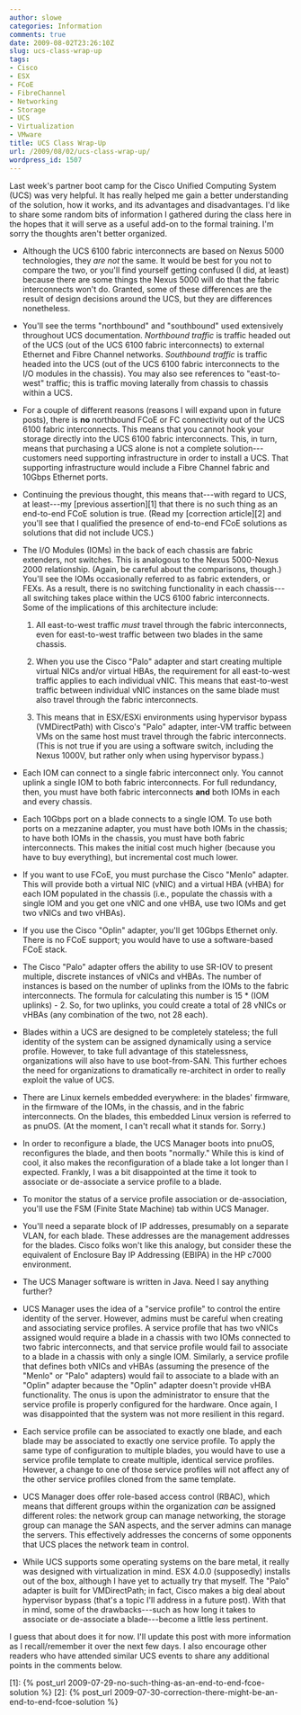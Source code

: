 ```yaml
---
author: slowe
categories: Information
comments: true
date: 2009-08-02T23:26:10Z
slug: ucs-class-wrap-up
tags:
- Cisco
- ESX
- FCoE
- FibreChannel
- Networking
- Storage
- UCS
- Virtualization
- VMware
title: UCS Class Wrap-Up
url: /2009/08/02/ucs-class-wrap-up/
wordpress_id: 1507
---
```


Last week's partner boot camp for the Cisco Unified Computing System (UCS) was very helpful. It has really helped me gain a better understanding of the solution, how it works, and its advantages and disadvantages. I'd like to share some random bits of information I gathered during the class here in the hopes that it will serve as a useful add-on to the formal training. I'm sorry the thoughts aren't better organized.

* Although the UCS 6100 fabric interconnects are based on Nexus 5000 technologies, they _are not_ the same. It would be best for you not to compare the two, or you'll find yourself getting confused (I did, at least) because there are some things the Nexus 5000 will do that the fabric interconnects won't do. Granted, some of these differences are the result of design decisions around the UCS, but they are differences nonetheless.

* You'll see the terms "northbound" and "southbound" used extensively throughout UCS documentation. _Northbound traffic_ is traffic headed out of the UCS (out of the UCS 6100 fabric interconnects) to external Ethernet and Fibre Channel networks. _Southbound traffic_ is traffic headed into the UCS (out of the UCS 6100 fabric interconnects to the I/O modules in the chassis). You may also see references to "east-to-west" traffic; this is traffic moving laterally from chassis to chassis within a UCS.

* For a couple of different reasons (reasons I will expand upon in future posts), there is **no** northbound FCoE or FC connectivity out of the UCS 6100 fabric interconnects. This means that you cannot hook your storage directly into the UCS 6100 fabric interconnects. This, in turn, means that purchasing a UCS alone is not a complete solution---customers need supporting infrastructure in order to install a UCS. That supporting infrastructure would include a Fibre Channel fabric and 10Gbps Ethernet ports.

* Continuing the previous thought, this means that---with regard to UCS, at least---my [previous assertion][1] that there is no such thing as an end-to-end FCoE solution is true. (Read my [correction article][2] and you'll see that I qualified the presence of end-to-end FCoE solutions as solutions that did not include UCS.)

* The I/O Modules (IOMs) in the back of each chassis are fabric extenders, not switches. This is analogous to the Nexus 5000-Nexus 2000 relationship. (Again, be careful about the comparisons, though.) You'll see the IOMs occasionally referred to as fabric extenders, or FEXs. As a result, there is no switching functionality in each chassis---all switching takes place within the UCS 6100 fabric interconnects. Some of the implications of this architecture include:

    1. All east-to-west traffic _must_ travel through the fabric interconnects, even for east-to-west traffic between two blades in the same chassis.

    2. When you use the Cisco "Palo" adapter and start creating multiple virtual NICs and/or virtual HBAs, the requirement for all east-to-west traffic applies to each individual vNIC. This means that east-to-west traffic between individual vNIC instances on the same blade must also travel through the fabric interconnects.

    3. This means that in ESX/ESXi environments using hypervisor bypass (VMDirectPath) with Cisco's "Palo" adapter, inter-VM traffic between VMs on the same host must travel through the fabric interconnects. (This is not true if you are using a software switch, including the Nexus 1000V, but rather only when using hypervisor bypass.)

* Each IOM can connect to a single fabric interconnect only. You cannot uplink a single IOM to both fabric interconnects. For full redundancy, then, you must have both fabric interconnects **and** both IOMs in each and every chassis.

* Each 10Gbps port on a blade connects to a single IOM. To use both ports on a mezzanine adapter, you must have both IOMs in the chassis; to have both IOMs in the chassis, you must have both fabric interconnects. This makes the initial cost much higher (because you have to buy everything), but incremental cost much lower.

* If you want to use FCoE, you must purchase the Cisco "Menlo" adapter. This will provide both a virtual NIC (vNIC) and a virtual HBA (vHBA) for each IOM populated in the chassis (i.e., populate the chassis with a single IOM and you get one vNIC and one vHBA, use two IOMs and get two vNICs and two vHBAs).

* If you use the Cisco "Oplin" adapter, you'll get 10Gbps Ethernet only. There is no FCoE support; you would have to use a software-based FCoE stack.

* The Cisco "Palo" adapter offers the ability to use SR-IOV to present multiple, discrete instances of vNICs and vHBAs. The number of instances is based on the number of uplinks from the IOMs to the fabric interconnects. The formula for calculating this number is 15 * (IOM uplinks) - 2. So, for two uplinks, you could create a total of 28 vNICs or vHBAs (any combination of the two, not 28 each).

* Blades within a UCS are designed to be completely stateless; the full identity of the system can be assigned dynamically using a service profile. However, to take full advantage of this statelessness, organizations will also have to use boot-from-SAN. This further echoes the need for organizations to dramatically re-architect in order to really exploit the value of UCS.

* There are Linux kernels embedded everywhere: in the blades' firmware, in the firmware of the IOMs, in the chassis, and in the fabric interconnects. On the blades, this embedded Linux version is referred to as pnuOS. (At the moment, I can't recall what it stands for. Sorry.)

* In order to reconfigure a blade, the UCS Manager boots into pnuOS, reconfigures the blade, and then boots "normally." While this is kind of cool, it also makes the reconfiguration of a blade take a lot longer than I expected. Frankly, I was a bit disappointed at the time it took to associate or de-associate a service profile to a blade.

* To monitor the status of a service profile association or de-association, you'll use the FSM (Finite State Machine) tab within UCS Manager.

* You'll need a separate block of IP addresses, presumably on a separate VLAN, for each blade. These addresses are the management addresses for the blades. Cisco folks won't like this analogy, but consider these the equivalent of Enclosure Bay IP Addressing (EBIPA) in the HP c7000 environment.

* The UCS Manager software is written in Java. Need I say anything further?

* UCS Manager uses the idea of a "service profile" to control the entire identity of the server. However, admins must be careful when creating and associating service profiles. A service profile that has two vNICs assigned would require a blade in a chassis with two IOMs connected to two fabric interconnects, and that service profile would fail to associate to a blade in a chassis with only a single IOM. Similarly, a service profile that defines both vNICs and vHBAs (assuming the presence of the "Menlo" or "Palo" adapters) would fail to associate to a blade with an "Oplin" adapter because the "Oplin" adapter doesn't provide vHBA functionality. The onus is upon the administrator to ensure that the service profile is properly configured for the hardware. Once again, I was disappointed that the system was not more resilient in this regard.

* Each service profile can be associated to exactly one blade, and each blade may be associated to exactly one service profile. To apply the same type of configuration to multiple blades, you would have to use a service profile template to create multiple, identical service profiles. However, a change to one of those service profiles will not affect any of the other service profiles cloned from the same template.

* UCS Manager does offer role-based access control (RBAC), which means that different groups within the organization _can_ be assigned different roles: the network group can manage networking, the storage group can manage the SAN aspects, and the server admins can manage the servers. This effectively addresses the concerns of some opponents that UCS places the network team in control.

* While UCS supports some operating systems on the bare metal, it really was designed with virtualization in mind. ESX 4.0.0 (supposedly) installs out of the box, although I have yet to actually try that myself. The "Palo" adapter is built for VMDirectPath; in fact, Cisco makes a big deal about hypervisor bypass (that's a topic I'll address in a future post). With that in mind, some of the drawbacks---such as how long it takes to associate or de-associate a blade---become a little less pertinent.

I guess that about does it for now. I'll update this post with more information as I recall/remember it over the next few days. I also encourage other readers who have attended similar UCS events to share any additional points in the comments below.

[1]: {% post_url 2009-07-29-no-such-thing-as-an-end-to-end-fcoe-solution %}
[2]: {% post_url 2009-07-30-correction-there-might-be-an-end-to-end-fcoe-solution %}
